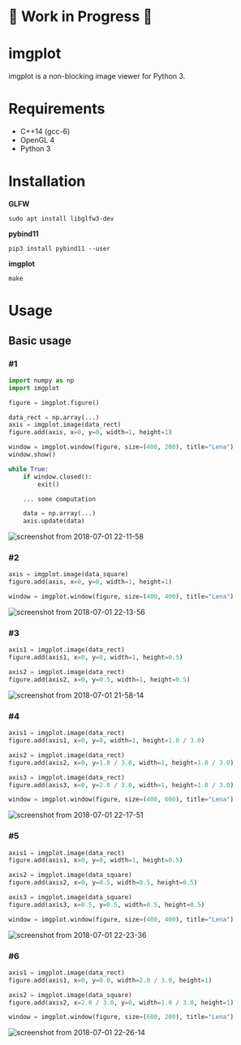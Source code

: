 # :construction: Work in Progress :construction:
# imgplot

imgplot is a non-blocking image viewer for Python 3.

# Requirements

- C++14 (gcc-6)
- OpenGL 4
- Python 3

# Installation

**GLFW**

```
sudo apt install libglfw3-dev
```
**pybind11**

```
pip3 install pybind11 --user
```
**imgplot**

```
make
```

# Usage

## Basic usage

### #1

```python
import numpy as np
import imgplot

figure = imgplot.figure()

data_rect = np.array(...)
axis = imgplot.image(data_rect)
figure.add(axis, x=0, y=0, width=1, height=1)

window = imgplot.window(figure, size=(400, 200), title="Lena")
window.show()

while True:
    if window.closed():
        exit()

    ... some computation

    data = np.array(...)
    axis.update(data)
```

![screenshot from 2018-07-01 22-11-58](https://user-images.githubusercontent.com/15250418/42134687-ce1a90bc-7d7b-11e8-93cb-3614703d7383.png)

### #2

```python
axis = imgplot.image(data_square)
figure.add(axis, x=0, y=0, width=1, height=1)

window = imgplot.window(figure, size=(400, 400), title="Lena")
```

![screenshot from 2018-07-01 22-13-56](https://user-images.githubusercontent.com/15250418/42134729-5af54716-7d7c-11e8-97b3-5db463a9069c.png)


### #3

```python
axis1 = imgplot.image(data_rect)
figure.add(axis1, x=0, y=0, width=1, height=0.5)

axis2 = imgplot.image(data_rect)
figure.add(axis2, x=0, y=0.5, width=1, height=0.5)
```

![screenshot from 2018-07-01 21-58-14](https://user-images.githubusercontent.com/15250418/42134638-d91ff0fc-7d7a-11e8-8d44-27404e0407b0.png)

### #4

```python
axis1 = imgplot.image(data_rect)
figure.add(axis1, x=0, y=0, width=1, height=1.0 / 3.0)

axis2 = imgplot.image(data_rect)
figure.add(axis2, x=0, y=1.0 / 3.0, width=1, height=1.0 / 3.0)

axis3 = imgplot.image(data_rect)
figure.add(axis3, x=0, y=2.0 / 3.0, width=1, height=1.0 / 3.0)

window = imgplot.window(figure, size=(400, 600), title="Lena")
```

![screenshot from 2018-07-01 22-17-51](https://user-images.githubusercontent.com/15250418/42134762-9d7f978a-7d7c-11e8-8076-090ff94288f7.png)

### #5

```python
axis1 = imgplot.image(data_rect)
figure.add(axis1, x=0, y=0, width=1, height=0.5)

axis2 = imgplot.image(data_square)
figure.add(axis2, x=0, y=0.5, width=0.5, height=0.5)

axis3 = imgplot.image(data_square)
figure.add(axis3, x=0.5, y=0.5, width=0.5, height=0.5)

window = imgplot.window(figure, size=(400, 400), title="Lena")
```

![screenshot from 2018-07-01 22-23-36](https://user-images.githubusercontent.com/15250418/42134816-79d70e0c-7d7d-11e8-856f-16328cc3fef3.png)

### #6

```python
axis1 = imgplot.image(data_rect)
figure.add(axis1, x=0, y=0.0, width=2.0 / 3.0, height=1)

axis2 = imgplot.image(data_square)
figure.add(axis2, x=2.0 / 3.0, y=0, width=1.0 / 3.0, height=1)

window = imgplot.window(figure, size=(600, 200), title="Lena")
```

![screenshot from 2018-07-01 22-26-14](https://user-images.githubusercontent.com/15250418/42134843-d28d525e-7d7d-11e8-8721-292b6742e179.png)

